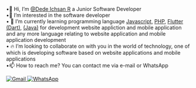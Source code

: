 •👋 Hi, I’m  [@Dede Ichsan R](https://github.com/linoshuke) a Junior Software Developer <br>
•👀 I’m interested in the software developer <br>
• 🚀 I’m currently learning programming language [ Javascript](https://developer.mozilla.org/en-US/docs/Web/JavaScript), [PHP](https://www.php.net/docs.php), [Flutter](https://docs.flutter.dev/) [(Dart)](https://dart.dev/docs), [(Java)](https://docs.oracle.com/en/java/) for development website appliction and mobile application and any more language relating to website  application and mobile application development <br>
• 🔥 I’m looking to collaborate on with you in the world of technology, one of which is developing software based on website applications and mobile applications <br>
•📫 How to reach me? You can contact me via e-mail or WhatsApp
<div align="left">
  <a href="mailto:Dedeichsan.r15@gmail.com">
    <img src="https://img.shields.io/badge/Gmail-D14836?style=for-the-badge&logo=gmail&logoColor=white" alt="Gmail"/>
  </a> 
  <a href="https://wa.me/+6289514656979">
    <img src="https://img.shields.io/badge/WhatsApp-25D366?style=for-the-badge&logo=whatsapp&logoColor=white" alt="WhatsApp"/>
  </a>
</div>
  
  
